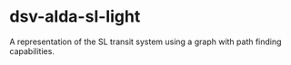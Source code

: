 # dsv-alda-sl-light
A representation of the SL transit system using a graph with path finding capabilities.

